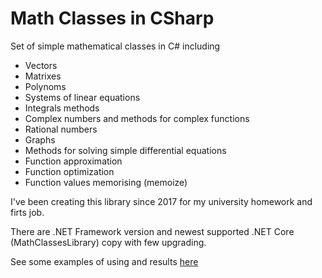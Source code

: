 # Math Classes in CSharp

Set of simple mathematical classes in C# including

* Vectors
* Matrixes
* Polynoms 
* Systems of linear equations
* Integrals methods
* Complex numbers and methods for complex functions
* Rational numbers
* Graphs 
* Methods for solving simple differential equations
* Function approximation
* Function optimization
* Function values memorising (memoize)

I've been creating this library since 2017 for my university homework and firts job.

There are .NET Framework version and newest supported .NET Core (MathClassesLibrary) copy with few upgrading.

See some examples of using and results [here](https://github.com/PasaOpasen/Old_Math_CSharpCpp_Projects)
